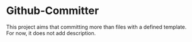 # Github-Committer

This project aims that committing more than files with a defined template.</br>
For now, it does not add description.</br>

